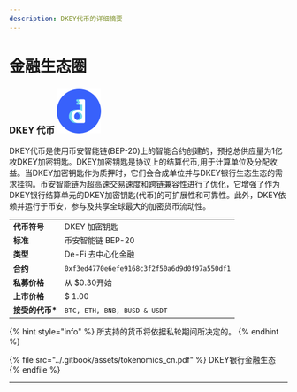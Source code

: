 ```yaml
---
description: DKEY代币的详细摘要
---
```


# 金融生态圈

### DKEY 代币 ![](../.gitbook/assets/emoji.png)&#x20;

DKEY代币是使用币安智能链(BEP-20)上的智能合约创建的，预挖总供应量为1亿枚DKEY加密钥匙。DKEY加密钥匙是协议上的结算代币,用于计算单位及分配收益。当DKEY加密钥匙作为质押时，它们会合成单位并与DKEY银行生态生态的需求挂钩。币安智能链为超高速交易速度和跨链兼容性进行了优化，它增强了作为DKEY银行结算单元的DKEY加密钥匙(代币)的可扩展性和可靠性。此外，DKEY依赖并运行于币安，参与及共享全球最大的加密货币流动性。

|             |                                              |
| ----------- | -------------------------------------------- |
| **代币符号**    | DKEY 加密钥匙                                    |
| **标准**      | 币安智能链 BEP-20                                 |
| **类型**      | De-Fi 去中心化金融                                 |
| **合约**      | `0xf3ed4770e6efe9168c3f2f50a6d9d0f97a550df1` |
| **私募价格**    | 从 $0.30开始                                    |
| **上市价格**    | $ 1.00                                       |
| **接受的代币\*** | `BTC, ETH, BNB, BUSD & USDT`                 |

{% hint style="info" %}
所支持的货币将依据私轮期间所决定的。
{% endhint %}

{% file src="../.gitbook/assets/tokenomics_cn.pdf" %}
DKEY银行金融生态
{% endfile %}



****
